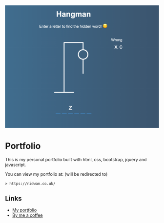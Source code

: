 [![screenshot of hangman game](src/images/homePage.png)](https://ridwan.co.uk/)
# Portfolio
This is my personal portfolio built with html, css, bootstrap, jquery and javascript.

You can view my portfolio at: (will be redirected to)
```
> https://ridwan.co.uk/
```


## Links

- [My portfolio](https://ridwan.co.uk/)
- [By me a coffee](https://ko-fi.com/R1D1M1LL)
